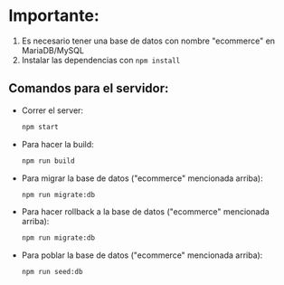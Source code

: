 # Importante:

1. Es necesario tener una base de datos con nombre "ecommerce" en MariaDB/MySQL
2. Instalar las dependencias con `npm install`

## Comandos para el servidor:

- Correr el server:

  ```sh
  npm start
  ```

- Para hacer la build:

  ```sh
  npm run build
  ```

- Para migrar la base de datos ("ecommerce" mencionada arriba):

  ```sh
  npm run migrate:db
  ```

- Para hacer rollback a la base de datos ("ecommerce" mencionada arriba):

  ```sh
  npm run migrate:db
  ```

- Para poblar la base de datos ("ecommerce" mencionada arriba):

  ```sh
  npm run seed:db
  ```
